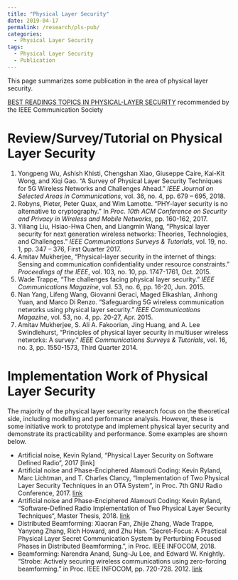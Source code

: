 ```yaml
---
title: "Physical Layer Security"
date: 2019-04-17
permalink: /research/pls-pub/
categories:
  - Physical Layer Security
tags:
  - Physical Layer Security
  - Publication
---
```

This page summarizes some publication in the area of physical layer security.

[BEST READINGS TOPICS IN PHYSICAL-LAYER SECURITY](https://www.comsoc.org/publications/best-readings/physical-layer-security) recommended by the IEEE Communication Society

# Review/Survey/Tutorial on Physical Layer Security
1. Yongpeng Wu, Ashish Khisti, Chengshan Xiao, Giuseppe Caire, Kai-Kit Wong, and Xiqi Gao. “A Survey of Physical Layer Security Techniques for 5G Wireless Networks and Challenges Ahead.” _IEEE Journal on Selected Areas in Communications_, vol. 36, no. 4, pp. 679 – 695, 2018. 
1. Robyns, Pieter, Peter Quax, and Wim Lamotte. “PHY-layer security is no alternative to cryptography.” In _Proc. 10th ACM Conference on Security and Privacy in Wireless and Mobile Networks_, pp. 160-162, 2017. 
1. Yiliang Liu, Hsiao-Hwa Chen, and Liangmin Wang, “Physical layer security for next generation wireless networks: Theories, Technologies, and Challenges.” _IEEE Communications Surveys & Tutorials_, vol. 19, no. 1, pp. 347 – 376, First Quarter 2017. 
1. Amitav Mukherjee, “Physical-layer security in the internet of things: Sensing and communication confidentiality under resource constraints.” _Proceedings of the IEEE_, vol. 103, no. 10, pp. 1747-1761, Oct. 2015. 
1. Wade Trappe, “The challenges facing physical layer security.” _IEEE Communications Magazine_, vol. 53, no. 6, pp. 16-20, Jun. 2015. 
1. Nan Yang, Lifeng Wang, Giovanni Geraci, Maged Elkashlan, Jinhong Yuan, and Marco Di Renzo. “Safeguarding 5G wireless communication networks using physical layer security.” _IEEE Communications Magazine_, vol. 53, no. 4, pp. 20-27, Apr. 2015. 
1. Amitav Mukherjee, S. Ali A. Fakoorian, Jing Huang, and A. Lee Swindlehurst, “Principles of physical layer security in multiuser wireless networks: A survey.” _IEEE Communications Surveys & Tutorials_, vol. 16, no. 3, pp. 1550-1573, Third Quarter 2014. 
 

# Implementation Work of Physical Layer Security
The majority of the physical layer security research focus on the theoretical side, including modelling and performance analysis. However, these is some initiative work to prototype and implement physical layer security and demonstrate its practicability and performance. Some examples are shown below.

* Artificial noise, Kevin Ryland, “Physical Layer Security on Software Defined Radio“, 2017 [link]
* Artificial noise and Phase-Enciphered Alamouti Coding: Kevin Ryland, Marc Lichtman, and T. Charles Clancy, “Implementation of Two Physical Layer Security Techniques in an OTA System“, in Proc. 7th GNU Radio Conference, 2017. [link](https://pubs.gnuradio.org/index.php/grcon/article/view/24)
* Artificial noise and Phase-Enciphered Alamouti Coding: Kevin Ryland,  “Software-Defined Radio Implementation of Two Physical Layer Security Techniques“, Master Thesis, 2018. [link](https://vtechworks.lib.vt.edu/handle/10919/82055)
* Distributed Beamforming: Xiaoran Fan, Zhijie Zhang, Wade Trappe, Yanyong Zhang, Rich Howard, and Zhu Han. “Secret-Focus: A Practical Physical Layer Secret Communication System by Perturbing Focused Phases in Distributed Beamforming.”, in Proc. IEEE INFOCOM, 2018. 
* Beamforming: Narendra Anand, Sung-Ju Lee, and Edward W. Knightly. “Strobe: Actively securing wireless communications using zero-forcing beamforming.” in Proc. IEEE INFOCOM, pp. 720-728. 2012. [link](https://ieeexplore.ieee.org/abstract/document/6195817)
